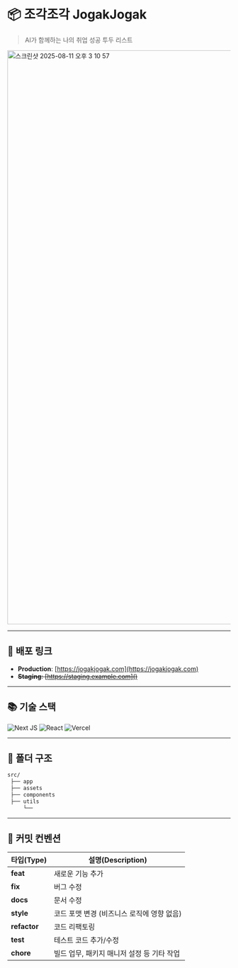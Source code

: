 # 📦 조각조각 JogakJogak
> AI가 함께하는 나의 취업 성공 투두 리스트

<img width="2548" height="1296" alt="스크린샷 2025-08-11 오후 3 10 57" src="https://github.com/user-attachments/assets/ed8b5cda-d938-425c-8cc7-4444df85a236" />

---

## 🚀 배포 링크
- **Production**: [https://jogakjogak.com](https://jogakjogak.com)
- ~~**Staging**: [https://staging.example.com]()~~

---

## 📚 기술 스택

![Next JS](https://img.shields.io/badge/Next-black?style=for-the-badge&logo=next.js&logoColor=white) 
![React](https://img.shields.io/badge/react-%2320232a.svg?style=for-the-badge&logo=react&logoColor=%2361DAFB)
![Vercel](https://img.shields.io/badge/vercel-%23000000.svg?style=for-the-badge&logo=vercel&logoColor=white)


---

## 📂 폴더 구조
```bash
src/
 ├── app
 ├── assets
 ├── components
 ├── utils
     └──

```

---

## 🧷 커밋 컨벤션

| 타입(Type)  | 설명(Description) |
|-------------|-------------------|
| **feat**    | 새로운 기능 추가 |
| **fix**     | 버그 수정 |
| **docs**    | 문서 수정 |
| **style**   | 코드 포맷 변경 (비즈니스 로직에 영향 없음) |
| **refactor**| 코드 리팩토링 |
| **test**    | 테스트 코드 추가/수정 |
| **chore**   | 빌드 업무, 패키지 매니저 설정 등 기타 작업 |
